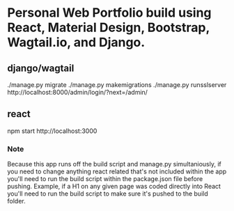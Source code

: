 # Personal Web Portfolio build using React, Material Design, Bootstrap, Wagtail.io, and Django.

## django/wagtail
./manage.py migrate
./manage.py makemigrations
./manage.py runsslserver
http://localhost:8000/admin/login/?next=/admin/

## react
npm start
http://localhost:3000

### Note
Because this app runs off the build script and manage.py simultaniously, if you need to change anything react related that's not included within the app you'll need to run the build script within the package.json file before pushing. Example, if a H1 on any given page was coded directly into React you'll need to run the build script to make sure it's pushed to the build folder.